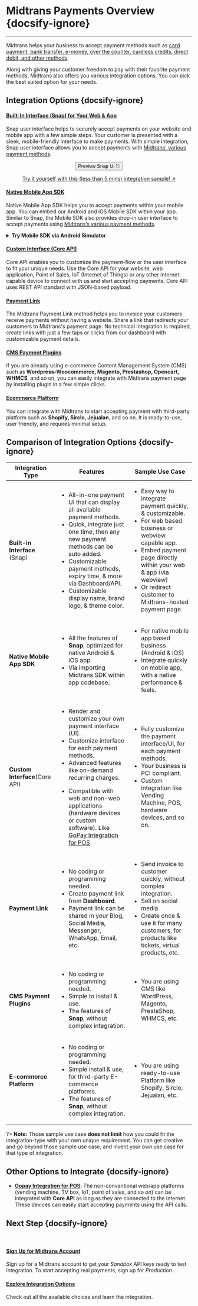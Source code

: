 # Midtrans Payments Overview {docsify-ignore}
<hr>

Midtrans helps your business to accept payment methods such as [card payment, bank transfer, e-money, over the counter, cardless credits, direct debit, and other methods](https://midtrans.com/payments). 

<!-- TODO: put image of all payment methodss icon here? -->
<!-- ![payment methods](https://midtrans.com/assets/images/channels/payment-channels-sprite-v4.png) -->

Along with giving your customer freedom to pay with their favorite payment methods, Midtrans also offers you various integration options. You can pick the best suited option for your needs.

<!-- Decide which is best suited for your needs. Or, if you're looking for integration method [for offline usecases, see here](#other-options). -->

## Integration Options {docsify-ignore}

<div class="my-card">

#### [Built-In Interface (Snap) for Your Web & App](/en/snap/overview.md)
Snap user interface helps to securely accept payments on your website and mobile app with a few simple steps. Your customer is presented with a sleek, mobile-friendly interface to make payments. With simple integration, Snap user interface allows you to accept payments with [Midtrans' various payment methods](https://midtrans.com/payments).
<br> <!-- TODO: use better CORS proxy, cors-anywhere is limited per referrer domain  -->

<p style="text-align: center;">
  <button onclick="previewSnap(this)" class="my-btn">Preview Snap UI ⎋</button>
</p>
<div style="text-align: center;">

[Try it yourself with this (less than 5 mins) integration sample! ↗](/en/snap/interactive-demo.md)
</div>
</div>

<div class="my-card">

#### [Native Mobile App SDK](https://mobile-docs.midtrans.com)
Native Mobile App SDK helps you to accept payments within your mobile app. You can embed our Android and iOS Mobile SDK within your app. Similar to Snap, the Mobile SDK also provides drop-in user interface to accept payments using [Midtrans’s various payment methods](https://midtrans.com/payments).
<details>
<summary><b>Try Mobile SDK via Android Simulator</b></summary>
<article>
<div style="text-align: center;">
<iframe src="https://appetize.io/embed/9r0b89zu862f8eu1ukd0ecpgxc?device=nexus5&scale=75&orientation=portrait&osVersion=8.1"width="300px" height="600px" frameborder="0" scrolling="no"></iframe>
</div>
</article>
</details>
</div>

<div class="my-card">

#### [Custom Interface (Core API)](/en/core-api/overview.md)
Core API enables you to customize the payment-flow or the user interface to fit your unique needs. Use the Core API for your website, web application, Point of Sales, IoT (Internet of Things) or any other internet-capable device to connect with us and start accepting payments. Core API uses REST API standard with JSON-based payload.
</div>

<div class="my-card">

#### [Payment Link](/en/payment-link/overview.md)
The Midtrans Payment Link method helps you to invoice your customers receive payments without having a website. Share a link that redirects your customers to Midtrans's payment page. No technical integration is required, create links with just a few taps or clicks from our dashboard with customizable payment details.
</div>

<div class="my-card">

#### [CMS Payment Plugins](/en/snap/with-plugins.md)
If you are already using e-commerce Content Management System (CMS) such as **Wordpress-Woocommerce, Magento, Prestashop, Opencart, WHMCS**, and so on, you can easily integrate with Midtrans payment page by installing plugin in a few simple clicks. 
</div>

<div class="my-card">

#### [Ecommerce Platform](/en/snap/platform/overview.md)
You can integrate with Midtrans to start accepting payment with third-party platform such as **Shopify, Sirclo, Jejualan**, and so on. It is ready-to-use, user friendly, and requires minimal setup. 
</div>

## Comparison of Integration Options {docsify-ignore}

<table>
  <thead>
    <tr>
      <th>Integration Type</th>
      <th>Features</th>
      <th>Sample Use Case</th>
    </tr>
  </thead>
  <tbody>
    <tr>
      <td><strong>Built-in Interface</strong> (Snap) </th>
      <td>
        <ul>
          <li>All-in-one payment UI that can display all available payment methods.</li>
          <li>Quick, integrate just one time, then any new payment methods can be auto added.</li>
          <li>Customizable payment methods, expiry time, & more via Dashboard/API.</li>
          <li>Customizable display name, brand logo, & theme color.</li>
        </ul>
      </td>
      <td>
        <ul>
          <li>Easy way to integrate payment quickly, & customizable. </li>
          <li>For web based business or webview capable app. </li>
          <li>Embed payment page directly within your web & app (via webview)</li>
          <li>Or redirect customer to Midtrans-hosted payment page.</li>
        </ul>
      </td>
    </tr>
    <tr>
      <td><strong>Native Mobile App SDK</strong></th>
      <td>
        <ul>
          <li>All the features of <strong>Snap</strong>, optimized for native Android & iOS app.</li>
          <li>Via importing Midtrans SDK within app codebase.</li>
        </ul>
      </td>
      <td>
        <ul>
          <li>For native mobile app based business (Android & iOS)</li>
          <li>Integrate quickly on mobile app, with a native performance & feels.</li>
        </ul>
      </td>
    </tr>
    <tr>
      <td><strong>Custom Interface</strong>(Core API)</th>
      <td>
        <ul>
          <li>Render and customize your own payment interface (UI).</li>
          <li>Customize interface for each payment methods.</li>
          <li>Advanced features like on-demand recurring charges.</li>
          <li>

Compatible with web and non-web applications (hardware devices or custom software). Like [GoPay Integration for POS](#other-options-to-integrate)</li>
        </ul>
      </td>
      <td>
        <ul>
          <li>Fully customize the payment interface/UI, for each payment methods. </li>
          <li>Your business is PCI compliant.</li>
          <li>Custom integration like Vending Machine, POS, hardware devices, and so on. </li>
        </ul>
      </td>
    </tr>
    <tr>
      <td><strong>Payment Link</strong></th>
      <td>
        <ul>
          <li>No coding or programming needed.</li>
          <li>Create payment link from <strong>Dashboard</strong>.</li>
           <li>Payment link can be shared in your Blog, Social Media, Messenger, WhatsApp, Email, etc.</li>
        </ul>
      </td>
      <td>
        <ul>
          <li>Send invoice to customer quickly, without complex integration. </li>
          <li>Sell on social media. </li>
          <li>Create once & use it for many customers, for products like tickets, virtual products, etc.</li>
        </ul>
      </td>
    </tr>
    <tr>
      <td><strong>CMS Payment Plugins</strong></th>
      <td>
        <ul>
          <li>No coding or programming needed.</li>
          <li>Simple to install & use.</li>
          <li>The features of  <strong>Snap</strong>, without complex integration.</li>
        </ul>
      </td>
      <td>
        <ul>
          <li>You are using CMS like WordPress, Magento, PrestaShop, WHMCS, etc.</li>
        </ul>
      </td>
    </tr>
    <tr>
      <td><strong>E-commerce Platform </strong></th>
      <td>
        <ul>
          <li>No coding or programming needed.</li>
          <li>Simple install & use, for third-party E-commerce platforms.</li>
          <li>The features of  <strong>Snap</strong>, without complex integration.</li>
        </ul>
      </td>
      <td>
        <ul>
          <li>You are using ready-to-use Platform like Shopify, Sirclo, Jejualan, etc.</li>
        </ul>
      </td>
    </tr>
  </tbody>
</table>

?> **Note:** Those sample use case **does not limit** how you could fit the integration-type with your own unique requirement. You can get creative and go beyond those sample use case, and invent your own use case for that type of integration.

## Other Options to Integrate {docsify-ignore}
- [**Gopay Integration for POS**](/en/other/faq/gopay-pos): The non-conventional web/app platforms (vending machine, TV box, IoT, point of sales, and so on) can be integrated with **Core API** as long as they are connected to the Internet. 
  These devices can easily start accepting payments using the API calls.

## Next Step {docsify-ignore}
<br>

<div class="my-card">

#### [Sign Up for Midtrans Account](/en/midtrans-account/overview.md)
Sign up for a Midtrans account to get your *Sandbox* API keys ready to test integration. To start accepting real payments, sign up for *Production*.
</div>

<div class="my-card">

#### [Explore Integration Options](#integration-options)
Check out all the available choices and learn the integration.
</div>